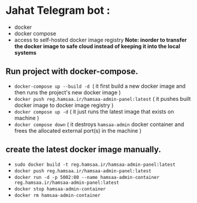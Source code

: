 # Jahat Telegram bot :

- docker
- docker compose
- access to self-hosted docker image registry **Note: inorder to transfer the docker image to safe cloud instead of keeping it into the local systems**

## Run project with docker-compose.

- `docker-compose up --build -d `( it first build a new docker image and then runs the project's new docker image )
- `docker push reg.hamsaa.ir/hamsaa-admin-panel:latest` ( it pushes built docker image to docker image registry )
- `docker compose up -d` ( it just runs the latest image that exists on machine  )
- `docker compose down` ( it destroys `hamsaa-admin` docker container and frees the allocated external port(s) in the machine )

## create the latest docker image manually.

- `sudo docker build -t reg.hamsaa.ir/hamsaa-admin-panel:latest`
- `docker push reg.hamsaa.ir/hamsaa-admin-panel:latest`
- `docker run -d -p 5002:80 --name hamsaa-admin-container reg.hamsaa.ir/hamsaa-admin-panel:latest`
- `docker stop hamsaa-admin-container`
- `docker rm hamsaa-admin-container`
